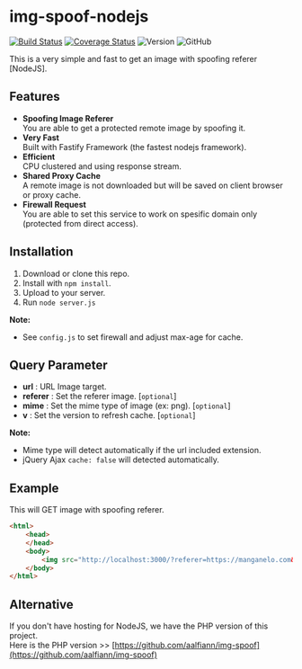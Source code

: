 # img-spoof-nodejs

[![Build Status](https://travis-ci.com/aalfiann/img-spoof-nodejs.svg?branch=master)](https://travis-ci.com/aalfiann/img-spoof-nodejs)
[![Coverage Status](https://coveralls.io/repos/github/aalfiann/img-spoof-nodejs/badge.svg?branch=master)](https://coveralls.io/github/aalfiann/img-spoof-nodejs?branch=master)
![Version](https://img.shields.io/github/package-json/v/aalfiann/img-spoof-nodejs)
![GitHub](https://img.shields.io/github/license/aalfiann/img-spoof-nodejs)

This is a very simple and fast to get an image with spoofing referer [NodeJS].

## Features
- **Spoofing Image Referer**  
  You are able to get a protected remote image by spoofing it. 
- **Very Fast**  
  Built with Fastify Framework (the fastest nodejs framework).
- **Efficient**  
  CPU clustered and using response stream.
- **Shared Proxy Cache**  
  A remote image is not downloaded but will be saved on client browser or proxy cache.
- **Firewall Request**  
  You are able to set this service to work on spesific domain only (protected from direct access).

## Installation

1. Download or clone this repo.
2. Install with `npm install`.
3. Upload to your server.
4. Run `node server.js`

**Note:**  
- See `config.js` to set firewall and adjust max-age for cache.

## Query Parameter
- **url** : URL Image target.
- **referer** : Set the referer image. [`optional`]
- **mime** : Set the mime type of image (ex: png). [`optional`]
- **v** : Set the version to refresh cache. [`optional`]

**Note:**  
- Mime type will detect automatically if the url included extension.
- jQuery Ajax `cache: false` will detected automatically.

## Example

This will GET image with spoofing referer.

```html
<html>
    <head>
    </head>
    <body>
        <img src="http://localhost:3000/?referer=https://manganelo.com&url=https://s7.mkklcdnv7.com/mangakakalot/l2/love_parameter/chapter_112_qa/1.jpg">
    </body>
</html>
```

## Alternative
If you don't have hosting for NodeJS, we have the PHP version of this project.  
Here is the PHP version >> [https://github.com/aalfiann/img-spoof](https://github.com/aalfiann/img-spoof)